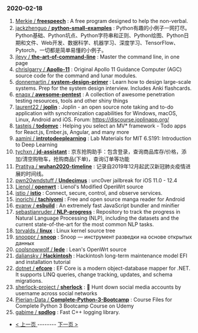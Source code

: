 ### 2020-02-18 
1. [
        Merkie /
**freespeech**](https://github.com/Merkie/freespeech) : A free program designed to help the non-verbal.
1. [
        jackzhenguo /
**python-small-examples**](https://github.com/jackzhenguo/python-small-examples) : Python有趣的小例子一网打尽。Python基础、Python坑点、Python字符串和正则、Python绘图、Python日期和文件、Web开发、数据科学、机器学习、深度学习、TensorFlow、Pytorch，一切都是简单易懂的小例子。
1. [
        jlevy /
**the-art-of-command-line**](https://github.com/jlevy/the-art-of-command-line) : Master the command line, in one page
1. [
        chrislgarry /
**Apollo-11**](https://github.com/chrislgarry/Apollo-11) : Original Apollo 11 Guidance Computer (AGC) source code for the command and lunar modules.
1. [
        donnemartin /
**system-design-primer**](https://github.com/donnemartin/system-design-primer) : Learn how to design large-scale systems. Prep for the system design interview. Includes Anki flashcards.
1. [
        enaqx /
**awesome-pentest**](https://github.com/enaqx/awesome-pentest) : A collection of awesome penetration testing resources, tools and other shiny things
1. [
        laurent22 /
**joplin**](https://github.com/laurent22/joplin) : Joplin - an open source note taking and to-do application with synchronization capabilities for Windows, macOS, Linux, Android and iOS. Forum: https://discourse.joplinapp.org/
1. [
        tastejs /
**todomvc**](https://github.com/tastejs/todomvc) : Helping you select an MV* framework - Todo apps for React.js, Ember.js, Angular, and many more
1. [
        aamini /
**introtodeeplearning**](https://github.com/aamini/introtodeeplearning) : Lab Materials for MIT 6.S191: Introduction to Deep Learning
1. [
        tychxn /
**jd-assistant**](https://github.com/tychxn/jd-assistant) : 京东抢购助手：包含登录，查询商品库存/价格，添加/清空购物车，抢购商品(下单)，查询订单等功能
1. [
        Pratitya /
**wuhan2020-timeline**](https://github.com/Pratitya/wuhan2020-timeline) : 记录自2019年12月起武汉新冠肺炎疫情进展的时间线。
1. [
        pwn20wndstuff /
**Undecimus**](https://github.com/pwn20wndstuff/Undecimus) : unc0ver jailbreak for iOS 11.0 - 12.4
1. [
        Lienol /
**openwrt**](https://github.com/Lienol/openwrt) : Lienol's Modified OpenWrt source
1. [
        istio /
**istio**](https://github.com/istio/istio) : Connect, secure, control, and observe services.
1. [
        inorichi /
**tachiyomi**](https://github.com/inorichi/tachiyomi) : Free and open source manga reader for Android
1. [
        evanw /
**esbuild**](https://github.com/evanw/esbuild) : An extremely fast JavaScript bundler and minifier
1. [
        sebastianruder /
**NLP-progress**](https://github.com/sebastianruder/NLP-progress) : Repository to track the progress in Natural Language Processing (NLP), including the datasets and the current state-of-the-art for the most common NLP tasks.
1. [
        torvalds /
**linux**](https://github.com/torvalds/linux) : Linux kernel source tree
1. [
        snooppr /
**snoop**](https://github.com/snooppr/snoop) : Snoop — инструмент разведки на основе открытых данных
1. [
        coolsnowwolf /
**lede**](https://github.com/coolsnowwolf/lede) : Lean's OpenWrt source
1. [
        daliansky /
**Hackintosh**](https://github.com/daliansky/Hackintosh) : Hackintosh long-term maintenance model EFI and installation tutorial
1. [
        dotnet /
**efcore**](https://github.com/dotnet/efcore) : EF Core is a modern object-database mapper for .NET. It supports LINQ queries, change tracking, updates, and schema migrations.
1. [
        sherlock-project /
**sherlock**](https://github.com/sherlock-project/sherlock) : 🔎 Hunt down social media accounts by username across social networks
1. [
        Pierian-Data /
**Complete-Python-3-Bootcamp**](https://github.com/Pierian-Data/Complete-Python-3-Bootcamp) : Course Files for Complete Python 3 Bootcamp Course on Udemy
1. [
        gabime /
**spdlog**](https://github.com/gabime/spdlog) : Fast C++ logging library. 

- [ < 上一页 ](https://github.com/able8/github-trending-daily-record/blob/master/2020-02-17.md) -------- [ 下一页 > ](https://github.com/able8/github-trending-daily-record/blob/master/2020-02-19.md)